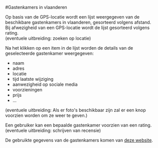 #Gastenkamers in vlaanderen

Op basis van de GPS-locatie wordt een lijst weergegeven van de beschikbare gastenkamers in vlaanderen, gesorteerd volgens afstand.  
Bij afwezigheid van een GPS-locatie wordt de lijst gesorteerd volgens rating.  
(eventuele uitbreiding: zoeken op locatie)

Na het klikken op een item in de lijst worden de details van de geselecteerde gastenkamer weergegeven:
- naam
- adres
- locatie
- tijd laatste wijziging
- aanwezigheid op sociale media
- voorzieningen
- prijs
- ...

(eventuele uitbreiding: Als er foto's beschikbaar zijn zal er een knop voorzien worden om ze weer te geven.)

Een gebruiker kan een bepaalde gastenkamer voorzien van een rating.  
(eventuele uitbreiding: schrijven van recensie)

De gebruikte gegevens van de gastenkamers komen van [deze website](http://opendata.visitflanders.org/tourist/accommodation/guest-rooms).
